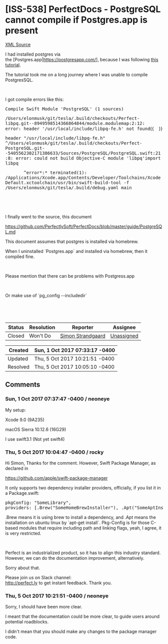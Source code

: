 # [ISS-538] PerfectDocs - PostgreSQL cannot compile if Postgres.app is present

[XML Source](../xml/ISS-538.xml)
<p><p>I had installed postgres via the [Postgres.app|<a href="https://postgresapp.com/" class="external-link" rel="nofollow">https://postgresapp.com/</a>], because I was following <a href="https://medium.com/@abjurato/swift-perfect-mustache-and-postgresql-on-heroku-48d483fe8489" class="external-link" rel="nofollow">this tutorial</a>.</p>

<p>The tutorial took me on a long journey where I was unable to compile PostgresSQL.</p>

<p> </p>

<p>I got compile errors like this:</p>

<p><tt>Compile Swift Module 'PostgreSQL' (1 sources)</tt></p>

<p><tt>/Users/elonmusk/git/tesla/.build/checkouts/Perfect-libpq.git--8949598514366864844/module.modulemap:2:12: error: header '/usr/local/include/libpq-fe.h' not found</tt>{{    }}</p>

<p><tt>header "/usr/local/include/libpq-fe.h"</tt><tt>           ^</tt><tt>/Users/elonmusk/git/tesla/.build/checkouts/Perfect-PostgreSQL.git--5405562302171386633/Sources/PostgreSQL/PostgreSQL.swift:21:8: error: could not build Objective-C module 'libpq'</tt><tt>import libpq</tt></p>

<p><tt>       ^</tt><tt>error*:* terminated(1): /Applications/Xcode.app/Contents/Developer/Toolchains/XcodeDefault.xctoolchain/usr/bin/swift-build-tool -f /Users/elonmusk/git/tesla/.build/debug.yaml main</tt></p>

<p> </p>

<p> </p>

<p>I finally went to the source, this document</p>

<p><a href="https://github.com/PerfectlySoft/PerfectDocs/blob/master/guide/PostgreSQL.md" class="external-link" rel="nofollow">https://github.com/PerfectlySoft/PerfectDocs/blob/master/guide/PostgreSQL.md</a></p>

<p>This document assumes that postgres is installed via homebrew.</p>

<p>When I uninstalled `Postgres.app` and installed via homebrew, then it compiled fine.</p>

<p> </p>

<p>Please mention that there can be problems with Postgress.app</p>

<p> </p>

<p>Or make use of `pg_config --includedir`</p>

<p> </p>

<p> </p></p>





Status|Resolution|Reporter|Assignee
------|----------|--------|--------
Closed|Won't Do|[Simon Strandgaard](neoneye)|[Unassigned]($-1)





Created|Sun, 1 Oct 2017 07:33:17 -0400
-------|--------------
Updated|Thu, 5 Oct 2017 10:21:51 -0400
Resolved|Thu, 5 Oct 2017 10:05:10 -0400


## Comments




### Sun, 1 Oct 2017 07:37:47 -0400 / neoneye 

<p><p>My setup:</p>

<p>Xcode 9.0 (9A235)</p>

<p>macOS Sierra 10.12.6 (16G29)</p>

<p>I use swift3.1 (Not yet swift4)</p></p>


### Thu, 5 Oct 2017 10:04:47 -0400 / rocky 

<p><p>Hi Simon, Thanks for the comment. However, Swift Package Manager, as declared in </p>

<p><a href="https://github.com/apple/swift-package-manager" class="external-link" rel="nofollow">https://github.com/apple/swift-package-manager</a></p>



<p>It only supports two dependency installer providers, officially, if you list it in a Package.swift:</p>
<div class="code panel" style="border-width: 1px;"><div class="codeContent panelContent">
<pre class="code-java">pkgConfig: <span class="code-quote">"SomeLibrary"</span>,
providers: [.Brew(<span class="code-quote">"SomeHomeBrewInstaller"</span>), .Apt(<span class="code-quote">"SomeAptInstallerOnLinux"</span>)]</pre>
</div></div>
<p>.Brew means it is using brew to install a dependency, and .Apt means the installation on ubuntu linux by `apt-get install`. Pkg-Config is for those C-based modules that require including path and linking flags, yeah, I agree, it is very restricted.</p>

<p> </p>

<p>Perfect is an industrialized product, so it has to align this industry standard. However, we can do the documentation improvement, alternatively.</p>

<p>Sorry about that.</p>


<p>Please join us on Slack channel: <br/>
<a href="http://perfect.ly/" class="external-link" rel="nofollow">http://perfect.ly</a> to get instant feedback. Thank you.</p></p>


### Thu, 5 Oct 2017 10:21:51 -0400 / neoneye 

<p><p>Sorry, I should have been more clear.</p>

<p>I meant that the documentation could be more clear, to guide users around potential roadblocks.</p>

<p>I didn't mean that you should make any changes to the package manager code. </p></p>


